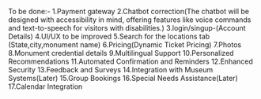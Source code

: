 To be done:-
1.Payment gateway
2.Chatbot correction(The chatbot will be designed with accessibility in mind, offering features like voice commands and text-to-speech for visitors with disabilities.)
3.login/singup-(Account Details)
4.UI/UX to be improved
5.Search for the locations tab (State,city,monument name)
6.Pricing(Dynamic Ticket Pricing)
7.Photos
8.Monument credential details
9.Multilingual Support
10.Personalized Recommendations
11.Automated Confirmation and Reminders
12.Enhanced Security
13.Feedback and Surveys
14.Integration with Museum Systems(Later)
15.Group Bookings
16.Special Needs Assistance(Later)
17.Calendar Integration
